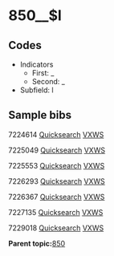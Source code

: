 # 850\_\_$l

## Codes

-   Indicators
    -   First: \_
    -   Second: \_
-   Subfield: l

## Sample bibs

7224614 [Quicksearch](https://search.library.yale.edu/catalog/7224614) [VXWS](http://prodorbis.library.yale.edu:7014/vxws/GetHoldingsService?bibId=7224614)

7225049 [Quicksearch](https://search.library.yale.edu/catalog/7225049) [VXWS](http://prodorbis.library.yale.edu:7014/vxws/GetHoldingsService?bibId=7225049)

7225553 [Quicksearch](https://search.library.yale.edu/catalog/7225553) [VXWS](http://prodorbis.library.yale.edu:7014/vxws/GetHoldingsService?bibId=7225553)

7226293 [Quicksearch](https://search.library.yale.edu/catalog/7226293) [VXWS](http://prodorbis.library.yale.edu:7014/vxws/GetHoldingsService?bibId=7226293)

7226367 [Quicksearch](https://search.library.yale.edu/catalog/7226367) [VXWS](http://prodorbis.library.yale.edu:7014/vxws/GetHoldingsService?bibId=7226367)

7227135 [Quicksearch](https://search.library.yale.edu/catalog/7227135) [VXWS](http://prodorbis.library.yale.edu:7014/vxws/GetHoldingsService?bibId=7227135)

7229018 [Quicksearch](https://search.library.yale.edu/catalog/7229018) [VXWS](http://prodorbis.library.yale.edu:7014/vxws/GetHoldingsService?bibId=7229018)

**Parent topic:**[850](../../tags/850/850.md)

